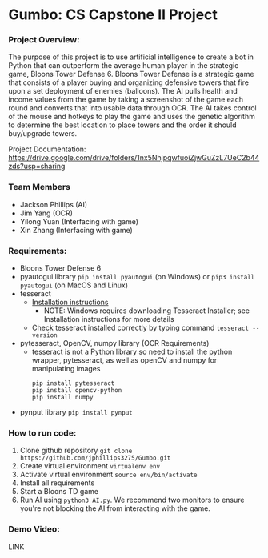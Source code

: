# Gumbo: CS Capstone II Project
### Project Overview: 
The purpose of this project is to use artificial intelligence to create a bot in Python that can outperform the average human player in the strategic game, Bloons Tower Defense 6. Bloons Tower Defense is a strategic game that consists of a player buying and organizing defensive towers that fire upon a set deployment of enemies (balloons). The AI pulls health and income values from the game by taking a screenshot of the game each round and converts that into usable data through OCR. The AI takes control of the mouse and hotkeys to play the game and uses the genetic algorithm to determine the best location to place towers and the order it should buy/upgrade towers.

Project Documentation: https://drive.google.com/drive/folders/1nx5NhjpqwfuoiZjwGuZzL7UeC2b44zds?usp=sharing

### Team Members
- Jackson Phillips (AI)
- Jim Yang (OCR)
- Yilong Yuan (Interfacing with game)
- Xin Zhang (Interfacing with game)

### Requirements:
- Bloons Tower Defense 6
- pyautogui library `pip install pyautogui` (on Windows) or `pip3 install pyautogui` (on MacOS and Linux)
- tesseract
  -  [Installation instructions](https://github.com/tesseract-ocr/tessdoc/blob/main/Installation.md)
      -  NOTE: Windows requires downloading Tesseract Installer; see Installation instructions for more details
  -  Check tesseract installed correctly by typing command `tesseract --version`
- pytesseract, OpenCV, numpy library  (OCR Requirements)
  - tesseract is not a Python library so need to install the python wrapper, pytesseract, as well as openCV and numpy for manipulating images
    ```
    pip install pytesseract
    pip install opencv-python
    pip install numpy
    ```
- pynput library `pip install pynput`

### How to run code:
1. Clone github repository `git clone https://github.com/jphillips3275/Gumbo.git`
2. Create virtual environment `virtualenv env`
3. Activate virtual environment `source env/bin/activate`
4. Install all requirements
5. Start a Bloons TD game 
6. Run AI using `python3 AI.py`. We recommend two monitors to ensure you're not blocking the AI from interacting with the game.

### Demo Video:
LINK
